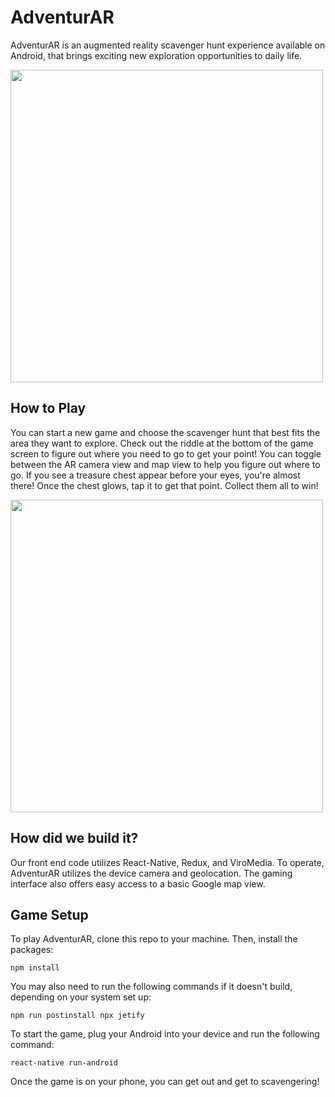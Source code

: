 # AdventurAR

AdventurAR is an augmented reality scavenger hunt experience available on Android, that brings exciting new exploration opportunities to daily life.

<img src="https://i.imgur.com/O7QcdYA.png" height=500>

## How to Play

You can start a new game and choose the scavenger hunt that best fits the area they want to explore. Check out the riddle at the bottom of the game screen to figure out where you need to go to get your point! You can toggle between the AR camera view and map view to help you figure out where to go. If you see a treasure chest appear before your eyes, you're almost there! Once the chest glows, tap it to get that point. Collect them all to win!

<img src="https://i.imgur.com/HSNwjam.png" height=500>

## How did we build it?

Our front end code utilizes React-Native, Redux, and ViroMedia. To operate, AdventurAR utilizes the device camera and geolocation. The gaming interface also offers easy access to a basic Google map view.

## Game Setup

To play AdventurAR, clone this repo to your machine. Then, install the packages:

`npm install`

You may also need to run the following commands if it doesn't build, depending on your system set up:

`npm run postinstall npx jetify`

To start the game, plug your Android into your device and run the following command:

`react-native run-android`

Once the game is on your phone, you can get out and get to scavengering!
